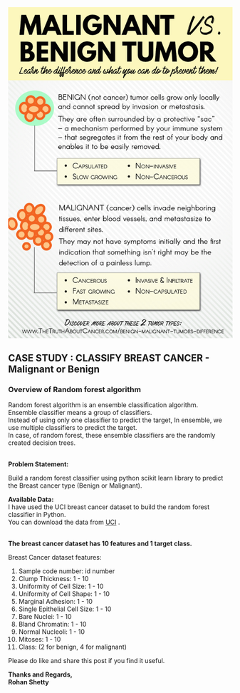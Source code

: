 ![alt text](malignant-benign-tumor-diff.jpg "Breast Cancer")

## CASE STUDY : CLASSIFY BREAST CANCER - Malignant or Benign

### Overview of Random forest algorithm
Random forest algorithm is an ensemble classification algorithm. <br>
Ensemble classifier means a group of classifiers. <br>
Instead of using only one classifier to predict the target, In ensemble, we use multiple classifiers to predict the target.<br>
In case, of random forest, these ensemble classifiers are the randomly created decision trees.<br><br>

<b>Problem Statement:</b><br>

Build a random forest classifier using python scikit learn library to predict the Breast cancer type (Benign or Malignant).<br>
 
<b>Available Data:</b><br>
I have used the UCI breast cancer dataset to build the random forest classifier in Python. <br>
You can download the data from <a href="https://archive.ics.uci.edu/ml/datasets/breast+cancer+wisconsin+(original)">UCI</a> .<br><br>

<b>The breast cancer dataset has 10 features and 1 target class.</b><br>

Breast Cancer dataset features:
1. Sample code number: id number 
2. Clump Thickness: 1 - 10 
3. Uniformity of Cell Size: 1 - 10 
4. Uniformity of Cell Shape: 1 - 10 
5. Marginal Adhesion: 1 - 10 
6. Single Epithelial Cell Size: 1 - 10 
7. Bare Nuclei: 1 - 10 
8. Bland Chromatin: 1 - 10 
9. Normal Nucleoli: 1 - 10 
10. Mitoses: 1 - 10 
11. Class: (2 for benign, 4 for malignant)

Please do like and share this post if you find it useful.<br>

<b>Thanks and Regards,<br>
Rohan Shetty</b>
